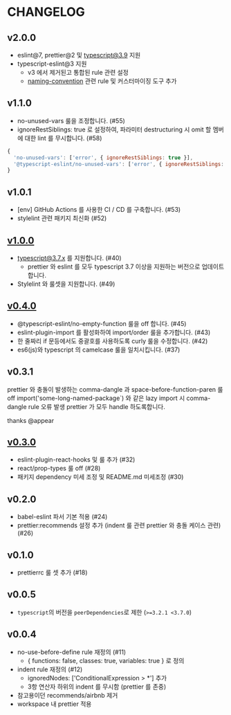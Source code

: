 # CHANGELOG

## v2.0.0

* eslint@7, prettier@2 및 typescript@3.9 지원
* typescript-eslint@3 지원
  * v3 에서 제거된고 통합된 rule 관련 설정
  * [naming-convention](https://github.com/typescript-eslint/typescript-eslint/blob/master/packages/eslint-plugin/docs/rules/naming-convention.md) 관련 rule 및 커스터마이징 도구 추가

## v1.1.0

* no-unused-vars 룰을 조정합니다. (#55)
* ignoreRestSiblings: true 로 설정하여, 파라미터 destructuring 시 omit 할 멤버에 대한 lint 를 무시합니다. (#58)

```js
{
  'no-unused-vars': ['error', { ignoreRestSiblings: true }],
  '@typescript-eslint/no-unused-vars': ['error', { ignoreRestSiblings: true }],
}
 ```

## v1.0.1

* [env] GitHub Actions 를 사용한 CI / CD 를 구축합니다. (#53)
* stylelint 관련 패키지 최신화 (#52)

## [v1.0.0](https://github.com/titicacadev/eslint-config-triple/milestone/4?closed=1)

* typescript@3.7.x 를 지원합니다. (#40)
  * prettier 와 eslint 를 모두 typescript 3.7 이상을 지원하는 버전으로 업데이트합니다.
* Stylelint 와 룰셋을 지원합니다. (#49)

## [v0.4.0](https://github.com/titicacadev/eslint-config-triple/issues?q=is%3Aissue+is%3Aclosed+milestone%3Av0.4.0)

* @typescript-eslint/no-empty-function 룰을 off 합니다. (#45)
* eslint-plugin-import 를 활성화하여 import/order 룰을 추가합니다. (#43)
* 한 줄짜리 if 문등에서도 중괄호를 사용하도록 curly 룰을 수정합니다. (#42)
* es6(js)와 typescript 의 camelcase 룰을 일치시킵니다. (#37)

## v0.3.1

prettier 와 충돌이 발생하는 comma-dangle 과 space-before-function-paren 룰 off
import('some-long-named-package`) 와 같은 lazy import 시 comma-dangle rule 오류 발생
prettier 가 모두 handle 하도록합니다.

thanks @appear

## [v0.3.0](https://github.com/titicacadev/eslint-config-triple/milestone/2?closed=1)

* eslint-plugin-react-hooks 및 룰 추가 (#32)
* react/prop-types 룰 off (#28)
* 패키지 dependency 미세 조정 및 README.md 미세조정 (#30)

## v0.2.0

* babel-eslint 파서 기본 적용 (#24)
* prettier:recommends 설정 추가 (indent 룰 관련 prettier 와 충돌 케이스 관련) (#26)

## v0.1.0

* prettierrc 룰 셋 추가 (#18)

## v0.0.5

* `typescript`의 버전을 `peerDependencies`로 제한 (`>=3.2.1 <3.7.0`)

## v0.0.4

* no-use-before-define rule 재정의 (#11)
  * { functions: false, classes: true, variables: true } 로 정의
* indent rule 재정의 (#12)
  * ignoredNodes: ['ConditionalExpression > *'] 추가
  * 3항 연산자 하위의 indent 를 무시함 (prettier 를 존중)
* 참고용이던 recommends/airbnb 제거
* workspace 내 prettier 적용
